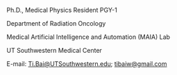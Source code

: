 Ph.D., Medical Physics Resident PGY-1

Department of Radiation Oncology

Medical Artificial Intelligence and Automation (MAIA) Lab

UT Southwestern Medical Center

E-mail: Ti.Bai@UTSouthwestern.edu; tibaiw@gmail.com
